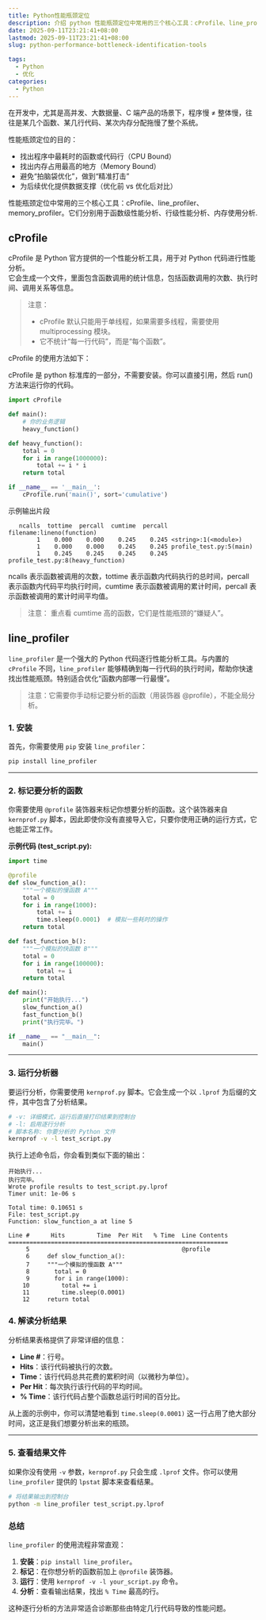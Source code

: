 ```yaml
---
title: Python性能瓶颈定位
description: 介绍 python 性能瓶颈定位中常用的三个核心工具：cProfile、line_profiler、memory_profiler。
date: 2025-09-11T23:21:41+08:00
lastmod: 2025-09-11T23:21:41+08:00
slug: python-performance-bottleneck-identification-tools

tags:
  - Python
  - 优化
categories:
  - Python
---
```


在开发中，尤其是高并发、大数据量、C 端产品的场景下，程序慢 ≠ 整体慢，往往是某几个函数、某几行代码、某次内存分配拖慢了整个系统。

性能瓶颈定位的目的：

- 找出程序中最耗时的函数或代码行（CPU Bound）
- 找出内存占用最高的地方（Memory Bound）
- 避免“拍脑袋优化”，做到“精准打击”
- 为后续优化提供数据支撑（优化前 vs 优化后对比）

性能瓶颈定位中常用的三个核心工具：cProfile、line_profiler、memory_profiler。它们分别用于函数级性能分析、行级性能分析、内存使用分析.

## cProfile

cProfile 是 Python 官方提供的一个性能分析工具，用于对 Python 代码进行性能分析。  
它会生成一个文件，里面包含函数调用的统计信息，包括函数调用的次数、执行时间、调用关系等信息。

> 注意：
>
> - cProfile 默认只能用于单线程，如果需要多线程，需要使用 multiprocessing 模块。
> - 它不统计“每一行代码”，而是“每个函数”。

cProfile 的使用方法如下：

cProfile 是 python 标准库的一部分，不需要安装。你可以直接引用，然后 run()方法来运行你的代码。

```python
import cProfile

def main():
    # 你的业务逻辑
    heavy_function()

def heavy_function():
    total = 0
    for i in range(1000000):
        total += i * i
    return total

if __name__ == '__main__':
    cProfile.run('main()', sort='cumulative')

```

示例输出片段

```console
   ncalls  tottime  percall  cumtime  percall filename:lineno(function)
        1    0.000    0.000    0.245    0.245 <string>:1(<module>)
        1    0.000    0.000    0.245    0.245 profile_test.py:5(main)
        1    0.245    0.245    0.245    0.245 profile_test.py:8(heavy_function)
```

ncalls 表示函数被调用的次数，tottime 表示函数内代码执行的总时间，percall 表示函数内代码平均执行时间，cumtime 表示函数被调用的累计时间，percall 表示函数被调用的累计时间平均值。

> 注意：
> 重点看 cumtime 高的函数，它们是性能瓶颈的“嫌疑人”。

## line_profiler

`line_profiler` 是一个强大的 Python 代码逐行性能分析工具。与内置的 `cProfile` 不同，`line_profiler` 能够精确到每一行代码的执行时间，帮助你快速找出性能瓶颈。特别适合优化“函数内部哪一行最慢”。

> 注意：它需要你手动标记要分析的函数（用装饰器 @profile），不能全局分析。

### 1\. 安装

首先，你需要使用 `pip` 安装 `line_profiler`：

```bash
pip install line_profiler
```

---

### 2\. 标记要分析的函数

你需要使用 `@profile` 装饰器来标记你想要分析的函数。这个装饰器来自 `kernprof.py` 脚本，因此即使你没有直接导入它，只要你使用正确的运行方式，它也能正常工作。

**示例代码 (test_script.py):**

```python
import time

@profile
def slow_function_a():
    """一个模拟的慢函数 A"""
    total = 0
    for i in range(1000):
        total += i
        time.sleep(0.0001)  # 模拟一些耗时的操作
    return total

def fast_function_b():
    """一个模拟的快函数 B"""
    total = 0
    for i in range(100000):
        total += i
    return total

def main():
    print("开始执行...")
    slow_function_a()
    fast_function_b()
    print("执行完毕。")

if __name__ == "__main__":
    main()
```

---

### 3\. 运行分析器

要运行分析，你需要使用 `kernprof.py` 脚本。它会生成一个以 `.lprof` 为后缀的文件，其中包含了分析结果。

```bash
# -v: 详细模式，运行后直接打印结果到控制台
# -l: 启用逐行分析
# 脚本名称: 你要分析的 Python 文件
kernprof -v -l test_script.py
```

执行上述命令后，你会看到类似下面的输出：

```text
开始执行...
执行完毕。
Wrote profile results to test_script.py.lprof
Timer unit: 1e-06 s

Total time: 0.10651 s
File: test_script.py
Function: slow_function_a at line 5

Line #      Hits         Time  Per Hit   % Time  Line Contents
==============================================================
     5                                           @profile
     6     def slow_function_a():
     7     """一个模拟的慢函数 A"""
     8       total = 0
     9       for i in range(1000):
    10         total += i
    11         time.sleep(0.0001)
    12     return total
```

### 4\. 解读分析结果

分析结果表格提供了非常详细的信息：

- **Line \#**：行号。
- **Hits**：该行代码被执行的次数。
- **Time**：该行代码总共花费的累积时间（以微秒为单位）。
- **Per Hit**：每次执行该行代码的平均时间。
- **% Time**：该行代码占整个函数总运行时间的百分比。

从上面的示例中，你可以清楚地看到 `time.sleep(0.0001)` 这一行占用了绝大部分时间，这正是我们想要分析出来的瓶颈。

---

### 5\. 查看结果文件

如果你没有使用 `-v` 参数，`kernprof.py` 只会生成 `.lprof` 文件。你可以使用 `line_profiler` 提供的 `lpstat` 脚本来查看结果。

```bash
# 将结果输出到控制台
python -m line_profiler test_script.py.lprof
```

### 总结

`line_profiler` 的使用流程非常直观：

1.  **安装**：`pip install line_profiler`。
2.  **标记**：在你想分析的函数前加上 `@profile` 装饰器。
3.  **运行**：使用 `kernprof -v -l your_script.py` 命令。
4.  **分析**：查看输出结果，找出 `% Time` 最高的行。

这种逐行分析的方法非常适合诊断那些由特定几行代码导致的性能问题。
